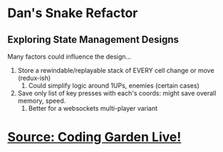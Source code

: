 # Dan's Snake Refactor 

## Exploring State Management Designs

Many factors could influence the design...

1. Store a rewindable/replayable stack of EVERY cell change or move (redux-ish)
    1. Could simplify logic around 1UPs, enemies (certain cases)
1. Save only list of key presses with each's coords: might save overall memory, speed. 
    1. Better for a websockets multi-player variant









# [Source: Coding Garden Live!](https://github.com/CodingGarden/snake-react)

